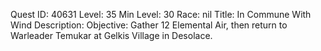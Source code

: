Quest ID: 40631
Level: 35
Min Level: 30
Race: nil
Title: In Commune With Wind
Description: 
Objective: Gather 12 Elemental Air, then return to Warleader Temukar at Gelkis Village in Desolace.
